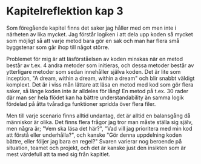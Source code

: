 # Kapitelreflektion kap 3

Som föregående kapitel finns det saker jag håller med om men inte i närheten av lika mycket. Jag förstår logiken i att dela upp koden så mycket som möjligt så att varje metod bara gör en sak och man har flera små byggstenar som går ihop till något större.

Problemet för mig är att läsförståelsen av koden minskas när en metod består av t.ex. 4 andra metoder som initieras, och dessa metoder består av ytterligare metoder som sedan innehåller själva koden. Det är lite som inception, "A dream, within a dream, within a dream" och blir snabbt väldigt komplext. Det är i viss mån lättare att läsa en metod med kod som gör flera saker, så länge koden inte är alldeles för lång! En metod på t.ex. 30 rader där man ser hela flödet kan ha bättre understandability än samma logik fördelad på åtta tvåradiga funktioner spridda över flera filer.

Men till varje scenario finns alltid undantag, det är alltid en balansgång då människor är olika. Det finns flera frågor jag tror man måste ställa sig själv, men några är; "Vem ska läsa det här?", "Vad vill jag prioritera med min kod att förstå eller underhålla?", och kanske "Gör denna uppdelning koden bättre, eller följer jag bara en regel?" Svaren varierar nog beroende på situation, teamet och projekt, och det är kanske just den insikten som är mest värdefull att ta med sig från kapitlet.
